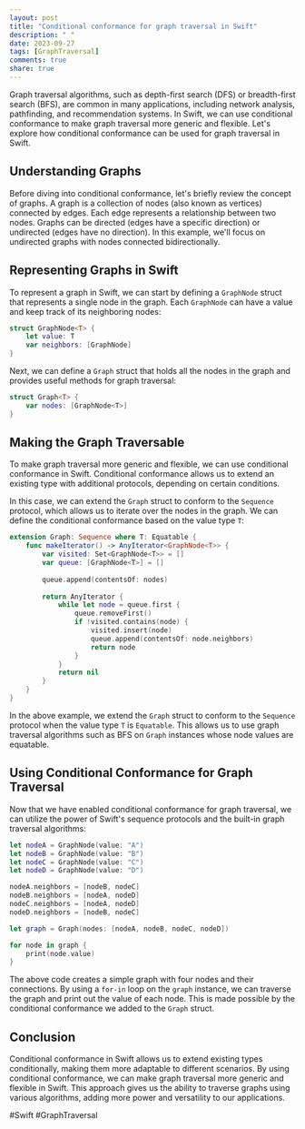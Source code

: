 ```yaml
---
layout: post
title: "Conditional conformance for graph traversal in Swift"
description: " "
date: 2023-09-27
tags: [GraphTraversal]
comments: true
share: true
---
```


Graph traversal algorithms, such as depth-first search (DFS) or breadth-first search (BFS), are common in many applications, including network analysis, pathfinding, and recommendation systems. In Swift, we can use conditional conformance to make graph traversal more generic and flexible. Let's explore how conditional conformance can be used for graph traversal in Swift.

## Understanding Graphs

Before diving into conditional conformance, let's briefly review the concept of graphs. A graph is a collection of nodes (also known as vertices) connected by edges. Each edge represents a relationship between two nodes. Graphs can be directed (edges have a specific direction) or undirected (edges have no direction). In this example, we'll focus on undirected graphs with nodes connected bidirectionally.

## Representing Graphs in Swift

To represent a graph in Swift, we can start by defining a `GraphNode` struct that represents a single node in the graph. Each `GraphNode` can have a value and keep track of its neighboring nodes:

```swift
struct GraphNode<T> {
    let value: T
    var neighbors: [GraphNode]
}
```

Next, we can define a `Graph` struct that holds all the nodes in the graph and provides useful methods for graph traversal:

```swift
struct Graph<T> {
    var nodes: [GraphNode<T>]
}
```

## Making the Graph Traversable

To make graph traversal more generic and flexible, we can use conditional conformance in Swift. Conditional conformance allows us to extend an existing type with additional protocols, depending on certain conditions.

In this case, we can extend the `Graph` struct to conform to the `Sequence` protocol, which allows us to iterate over the nodes in the graph. We can define the conditional conformance based on the value type `T`:

```swift
extension Graph: Sequence where T: Equatable {
    func makeIterator() -> AnyIterator<GraphNode<T>> {
        var visited: Set<GraphNode<T>> = []
        var queue: [GraphNode<T>] = []
        
        queue.append(contentsOf: nodes)
        
        return AnyIterator {
            while let node = queue.first {
                queue.removeFirst()
                if !visited.contains(node) {
                    visited.insert(node)
                    queue.append(contentsOf: node.neighbors)
                    return node
                }
            }
            return nil
        }
    }
}
```

In the above example, we extend the `Graph` struct to conform to the `Sequence` protocol when the value type `T` is `Equatable`. This allows us to use graph traversal algorithms such as BFS on `Graph` instances whose node values are equatable.

## Using Conditional Conformance for Graph Traversal

Now that we have enabled conditional conformance for graph traversal, we can utilize the power of Swift's sequence protocols and the built-in graph traversal algorithms:

```swift
let nodeA = GraphNode(value: "A")
let nodeB = GraphNode(value: "B")
let nodeC = GraphNode(value: "C")
let nodeD = GraphNode(value: "D")

nodeA.neighbors = [nodeB, nodeC]
nodeB.neighbors = [nodeA, nodeD]
nodeC.neighbors = [nodeA, nodeD]
nodeD.neighbors = [nodeB, nodeC]

let graph = Graph(nodes: [nodeA, nodeB, nodeC, nodeD])

for node in graph {
    print(node.value)
}
```

The above code creates a simple graph with four nodes and their connections. By using a `for-in` loop on the `graph` instance, we can traverse the graph and print out the value of each node. This is made possible by the conditional conformance we added to the `Graph` struct.

## Conclusion

Conditional conformance in Swift allows us to extend existing types conditionally, making them more adaptable to different scenarios. By using conditional conformance, we can make graph traversal more generic and flexible in Swift. This approach gives us the ability to traverse graphs using various algorithms, adding more power and versatility to our applications.

#Swift #GraphTraversal